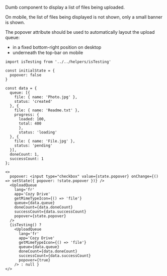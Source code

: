 Dumb component to display a list of files being uploaded.

On mobile, the list of files being displayed is not shown, only
a small banner is shown.

The popover attribute should be used to automatically layout
the upload queue:

- in a fixed bottom-right position on desktop
- underneath the top-bar on mobile  

```
import isTesting from '../../helpers/isTesting'

const initialState = {
  popover: false
}

const data = {
  queue: [{
    file: { name: 'Photo.jpg' },
    status: 'created'
  }, {
    file: { name: 'Readme.txt' },
    progress: {
      loaded: 100,
      total: 400
      },
      status: 'loading'
  }, {
    file: { name: 'File.jpg' },
    status: 'pending'
  }],
  doneCount: 1,
  successCount: 1
};

<>
  popover: <input type="checkbox" value={state.popover} onChange={() => setState({ popover: !state.popover })} />
  <UploadQueue
    lang='fr'
    app='Cozy Drive'
    getMimeTypeIcon={() => 'file'}
    queue={data.queue}
    doneCount={data.doneCount}
    successCount={data.successCount}
    popover={state.popover}
  />
  {isTesting() ?
    <UploadQueue
      lang='fr'
      app='Cozy Drive'
      getMimeTypeIcon={() => 'file'}
      queue={data.queue}
      doneCount={data.doneCount}
      successCount={data.successCount}
      popover={true}
    /> : null }
</>
```
